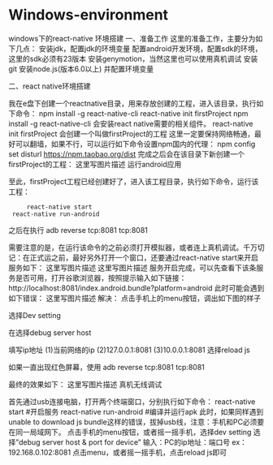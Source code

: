 # Windows-environment
windows下的react-native 环境搭建
一、准备工作
这里的准备工作，主要分为如下几点：
安装jdk，配置jdk的环境变量
配置android开发环境，配置sdk的环境，这里的sdk必须有23版本
安装genymotion，当然这里也可以使用真机调试
安装git
安装node.js(版本6.0以上) 并配置环境变量

二、react native环境搭建

我在e盘下创建一个reactnative目录，用来存放创建的工程，进入该目录，执行如下命令：
 npm install -g react-native-cli
 react-native init firstProject
npm install -g react-native-cli    会安装react native需要的相关组件。
react-native init firstProject        会创建一个叫做firstProject的工程 
这里一定要保持网络畅通，最好可以翻墙，如果不行，可以运行如下命令设置npm国内的代理：
     npm config set disturl https://npm.taobao.org/dist
完成之后会在该目录下新创建一个firstProject的工程： 
这里写图片描述
运行android应用

至此，firstProject工程已经创建好了，进入该工程目录，执行如下命令，运行该工程：

         react-native start
     react-native run-android
之后在执行
     adb reverse tcp:8081 tcp:8081

需要注意的是，在运行该命令的之前必须打开模拟器，或者连上真机调试。千万切记：在正式运之前，最好另外打开一个窗口，还要通过react-native start来开启服务如下： 
这里写图片描述
这里写图片描述 
服务开启完成，可以先查看下该条服务是否可用，打开谷歌浏览器，按照提示输入如下链接： 
http://localhost:8081/index.android.bundle?platform=android 
此时可能会遇到如下错误： 
这里写图片描述 
解决：
点击手机上的menu按钮，调出如下图的样子
                            

选择Dev setting 
                             
 在选择debug server host
                             
填写ip地址
(1)当前网络的ip
(2)127.0.0.1:8081
(3)10.0.0.1:8081
选择reload js        

如果一直出现红色屏幕，使用
adb reverse tcp:8081 tcp:8081
               
最终的效果如下： 
这里写图片描述
真机无线调试

首先通过usb连接电脑，打开两个终端窗口，分别执行如下命令：
     react-native start  #开启服务
     react-native run-android #编译并运行apk
此时，如果同样遇到unable to download js bundle这样的错误，拔掉usb线，注意：手机和PC必须要在同一局域网下。
点击手机的menu按钮，或者摇一摇手机，选择dev setting
选择”debug server host & port for device”
输入：PC的ip地址：端口号 ex：192.168.0.102:8081
点击menu，或者摇一摇手机，点击reload js即可







